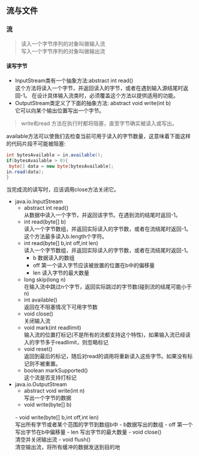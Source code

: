 ## 流与文件

### 流
> 读入一个字节序列的对象叫做输入流<br/>
> 写入一个字节序列的对象叫做输出流

#### 读写字节
- InputStream类有一个抽象方法:abstract int read()
<br/>这个方法将读入一个字节，并返回读入的字节，或者在遇到输入源结尾时返回-1。
在设计具体输入流类时，必须覆盖这个方法以提供适用的功能。
- OutputStream类定义了下面的抽象方法: abstract void write(int b)
<br/>它可以向某个输出位置写出一个字节。
> write和read 方法在执行时都将阻塞，直至字节确实被读入或写出。

available方法可以使我们去检查当前可用于读入的字节数量，这意味着下面这样的代码片段不可能被阻塞:
```java
int bytesAvailable = in.available();
if(bytesAvailable > 0){
 byte[] data = new byte[bytesAvailable];
in.read(data);
}
```
当完成流的读写时，应该调用close方法关闭它。

- java.io.InputStream
    - abstract int read()
    <br/>从数据中读入一个字节，并返回该字节。在遇到流的结尾时返回-1。
    - int read(byte[] b)
    <br/> 读入一个字节数组，并返回实际读入的字节数，或者在流结尾时返回-1。这个方法最多读入b.length个字符。
    - int read(byte[] b,int off,int len)
    <br/> 读入一个字节数组，并返回实际读入的字节数，或者在流结尾时返回-1。
        - b 数据读入的数组
        - off 第一个读入字节应该被放置的位置在b中的偏移量
        - len 读入字节的最大数量
    - long skip(long n)
    <br/>在输入流中跳过n个字节，返回实际跳过的字节数(碰到流的结尾可能小于n)
    - int available()
    <br/>返回在不阻塞情况下可用字节数
    - void close()
    <br/>关闭输入流
    - void mark(int readlimit)
    <br/>输入流的位置打标记(不是所有的流都支持这个特性)，如果输入流已经读入的字节多于readlimit，则忽略标记
    - void reset()
    <br/>返回到最后的标记，随后对read的调用将重新读入这些字节。如果没有标记则不被重置。
    - boolean markSupported()
    <br/>这个流是否支持打标记
- java.io.OutputStream
    - abstract void write(int n)
    <br/>写出一个字节的数据
    - void write(byte[] b)
    <br/>
    - void write(byte[] b,int off,int len)
    <br/>写出所有字节或者某个范围的字节到数组b中
        - b数据写出的数组
        - off 第一个写出字节在b中偏移量
        - len 写出字节的最大数量
    - void close()
    <br/>清空并关闭输出流
    - void flush()
    <br/> 清空输出流，将所有缓冲的数据发送到目的地